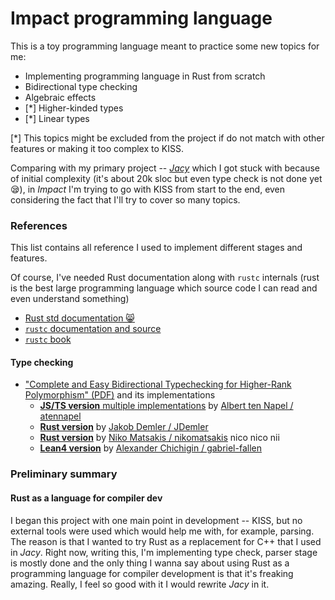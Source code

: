 # Impact programming language

This is a toy programming language meant to practice some new topics for me:
- Implementing programming language in Rust from scratch
- Bidirectional type checking
- Algebraic effects
- [*] Higher-kinded types
- [*] Linear types

[*] This topics might be excluded from the project if do not match with other features or making it too complex to KISS.

Comparing with my primary project -- [_Jacy_](https://github.com/jacylang/jacy) which I got stuck with because of initial complexity (it's about 20k sloc but even type check is not done yet 😪), in _Impact_ I'm trying to go with KISS from start to the end, even considering the fact that I'll try to cover so many topics.

### References

This list contains all reference I used to implement different stages and features.

Of course, I've needed Rust documentation along with `rustc` internals (rust is the best large programming language which source code I can read and even understand something)
- [Rust std documentation 😸](https://doc.rust-lang.org/std/)
- [`rustc` documentation and source](https://doc.rust-lang.org/stable/nightly-rustc/)
- [`rustc` book](https://doc.rust-lang.org/rustc/index.html)


#### Type checking

- ["Complete and Easy Bidirectional Typechecking
for Higher-Rank Polymorphism" (PDF)](https://arxiv.org/pdf/1306.6032.pdf) and its implementations
  - [**JS/TS version** multiple implementations](https://github.com/atennapel/bidirectional.js) by [Albert ten Napel / atennapel](https://github.com/atennapel)
  -  [**Rust version**](https://github.com/JDemler/BidirectionalTypechecking) by [Jakob Demler
 / JDemler](https://github.com/JDemler)
  - [**Rust version**](https://github.com/nikomatsakis/bidir-type-infer) by [Niko Matsakis
 / nikomatsakis](https://github.com/nikomatsakis) nico nico nii
  - [**Lean4 version**](https://github.com/gabriel-fallen/bidirectional-demo) by [Alexander Chichigin
 / gabriel-fallen](https://github.com/gabriel-fallen)


### Preliminary summary

#### Rust as a language for compiler dev

I began this project with one main point in development -- KISS, but no external tools were used which would help me with, for example, parsing.
The reason is that I wanted to try Rust as a replacement for C++ that I used in _Jacy_.
Right now, writing this, I'm implementing type check, parser stage is mostly done and the only thing I wanna say about using Rust as a programming language for compiler development is that it's freaking amazing. Really, I feel so good with it I would rewrite _Jacy_ in it.
